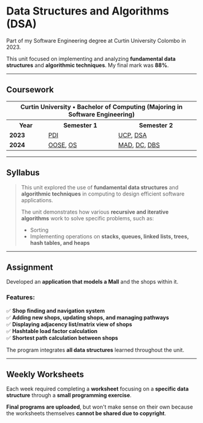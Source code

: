 # Data Structures and Algorithms (DSA)

Part of my Software Engineering degree at Curtin University Colombo in 2023.  

This unit focused on implementing and analyzing **fundamental data structures** and **algorithmic techniques**. 
My final mark was **88%**.   

---

## Coursework  

<table>
    <tr>
        <th colspan="3">Curtin University • Bachelor of Computing (Majoring in Software Engineering)</th>
    </tr>
    <tr>
        <th>Year</th>
        <th>Semester 1</th>
        <th>Semester 2</th>
    </tr>
    <tr>
        <td><strong>2023</strong></td>
        <td><a href="https://github.com/Devmilana/PDI">PDI</a></td>
        <td><a href="https://github.com/Devmilana/UCP">UCP</a>, <a href="https://github.com/Devmilana/DSA">DSA</a></td>
    </tr>
    <tr>
        <td><strong>2024</strong></td>
        <td><a href="https://github.com/Devmilana/OOSE">OOSE</a>, <a href="https://github.com/Devmilana/OS">OS</a></td>
        <td><a href="https://github.com/Devmilana/MAD">MAD</a>, <a href="https://github.com/Devmilana/DC">DC</a>, <a href="https://github.com/Devmilana/DBS">DBS</a></td>
    </tr>
</table>

---

## Syllabus  

> This unit explored the use of **fundamental data structures** and **algorithmic techniques** in computing to design efficient software applications.  
>  
> The unit demonstrates how various **recursive and iterative algorithms** work to solve specific problems, such as:  
> - Sorting  
> - Implementing operations on **stacks, queues, linked lists, trees, hash tables, and heaps**  

---

## Assignment  

Developed an **application that models a Mall** and the shops within it.  

### **Features:**  
✅ **Shop finding and navigation system**  
✅ **Adding new shops, updating shops, and managing pathways**  
✅ **Displaying adjacency list/matrix view of shops**  
✅ **Hashtable load factor calculation**  
✅ **Shortest path calculation between shops**  

The program integrates **all data structures** learned throughout the unit.  

---

## Weekly Worksheets  

Each week required completing a **worksheet** focusing on a **specific data structure** through a **small programming exercise**.  

**Final programs are uploaded**, but won't make sense on their own because the worksheets themselves **cannot be shared due to copyright**.  
